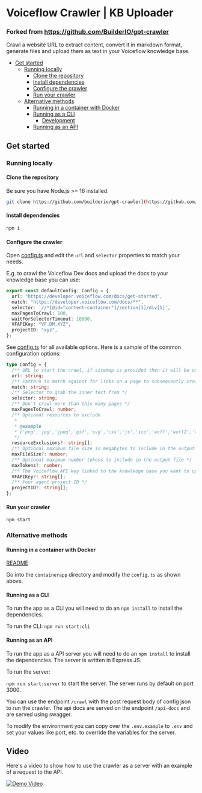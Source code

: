# Voiceflow Crawler | KB Uploader <!-- omit from toc -->

### Forked from https://github.com/BuilderIO/gpt-crawler

Crawl a website URL to extract content, convert it in markdown format, generate files and upload them as text in your Voiceflow knowledge base.

- [Get started](#get-started)
  - [Running locally](#running-locally)
    - [Clone the repository](#clone-the-repository)
    - [Install dependencies](#install-dependencies)
    - [Configure the crawler](#configure-the-crawler)
    - [Run your crawler](#run-your-crawler)
  - [Alternative methods](#alternative-methods)
    - [Running in a container with Docker](#running-in-a-container-with-docker)
    - [Running as a CLI](#running-as-a-cli)
      - [Development](#development)
    - [Running as an API](#running-as-an-api)

## Get started

### Running locally

#### Clone the repository

Be sure you have Node.js >= 16 installed.

```sh
git clone https://github.com/builderio/gpt-crawler](https://github.com/StateWIZ/GPT-CRAWLER-FINAL-VERSION.git
```

#### Install dependencies

```sh
npm i
```

#### Configure the crawler

Open [config.ts](config.ts) and edit the `url` and `selector` properties to match your needs.

E.g. to crawl the Voiceflow Dev docs and upload the docs to your knowledge base you can use:

```ts
export const defaultConfig: Config = {
  url: "https://developer.voiceflow.com/docs/get-started",
  match: "https://developer.voiceflow.com/docs/**",
  selector: '//*[@id="content-container"]/section[1]/div[1]',
  maxPagesToCrawl: 100,
  waitForSelectorTimeout: 10000,
  VFAPIKey: "VF.DM.XYZ",
  projectID: "xyz",
};
```

See [config.ts](src/config.ts) for all available options. Here is a sample of the common configuration options:

```ts
type Config = {
  /** URL to start the crawl, if sitemap is provided then it will be used instead and download all pages in the sitemap */
  url: string;
  /** Pattern to match against for links on a page to subsequently crawl */
  match: string;
  /** Selector to grab the inner text from */
  selector: string;
  /** Don't crawl more than this many pages */
  maxPagesToCrawl: number;
  /** Optional resources to exclude
   *
   * @example
   * ['png','jpg','jpeg','gif','svg','css','js','ico','woff','woff2','ttf','eot','otf','mp4','mp3','webm','ogg','wav','flac','aac','zip','tar','gz','rar','7z','exe','dmg','apk','csv','xls','xlsx','doc','docx','pdf','epub','iso','dmg','bin','ppt','pptx','odt','avi','mkv','xml','json','yml','yaml','rss','atom','swf','txt','dart','webp','bmp','tif','psd','ai','indd','eps','ps','zipx','srt','wasm','m4v','m4a','webp','weba','m4b','opus','ogv','ogm','oga','spx','ogx','flv','3gp','3g2','jxr','wdp','jng','hief','avif','apng','avifs','heif','heic','cur','ico','ani','jp2','jpm','jpx','mj2','wmv','wma','aac','tif','tiff','mpg','mpeg','mov','avi','wmv','flv','swf','mkv','m4v','m4p','m4b','m4r','m4a','mp3','wav','wma','ogg','oga','webm','3gp','3g2','flac','spx','amr','mid','midi','mka','dts','ac3','eac3','weba','m3u','m3u8','ts','wpl','pls','vob','ifo','bup','svcd','drc','dsm','dsv','dsa','dss','vivo','ivf','dvd','fli','flc','flic','flic','mng','asf','m2v','asx','ram','ra','rm','rpm','roq','smi','smil','wmf','wmz','wmd','wvx','wmx','movie','wri','ins','isp','acsm','djvu','fb2','xps','oxps','ps','eps','ai','prn','svg','dwg','dxf','ttf','fnt','fon','otf','cab']
   */
  resourceExclusions?: string[];
  /** Optional maximum file size in megabytes to include in the output file */
  maxFileSize?: number;
  /** Optional maximum number tokens to include in the output file */
  maxTokens?: number;
  /** The Voiceflow API key linked to the knowledge base you want to update */
  VFAPIKey?: string[];
  /** Your agent project ID */
  projectID?: string[];
};
```

#### Run your crawler

```sh
npm start
```

### Alternative methods

#### Running in a container with Docker

[README](./containerapp/README.md)

Go into the `containerapp` directory and modify the `config.ts` as shown above.

#### Running as a CLI

To run the app as a CLI you will need to do an `npm install` to install the dependencies.

To run the CLI:
`npm run start:cli`

#### Running as an API

To run the app as a API server you will need to do an `npm install` to install the dependencies. The server is written in Express JS.

To run the server:

`npm run start:server` to start the server. The server runs by default on port 3000.

You can use the endpoint `/crawl` with the post request body of config json to run the crawler. The api docs are served on the endpoint `/api-docs` and are served using swagger.

To modify the environment you can copy over the `.env.example` to `.env` and set your values like port, etc. to override the variables for the server.

## Video

Here's a video to show how to use the crawler as a server with an example of a request to the API.

[![Demo Video](https://i9.ytimg.com/vi_webp/0HeSG-KjZrw/mqdefault.webp?v=65b3bd02&sqp=CIz4zq0G&rs=AOn4CLD0RqNAmNdUaQcC4f4k_PgU9cuh1w)](https://youtu.be/0HeSG-KjZrw)
